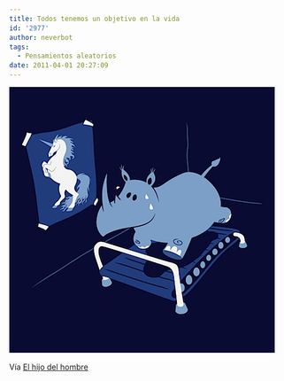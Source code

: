```yaml
---
title: Todos tenemos un objetivo en la vida
id: '2977'
author: neverbot
tags:
  - Pensamientos aleatorios
date: 2011-04-01 20:27:09
---
```


![201104012026.jpg](./todos-tenemos-un-objetivo-en-la-vida/201104012026.jpg)

Vía [El hijo del hombre](http://elhijodelhombre.tumblr.com/post/4186073471/todos-tenemos-un-objetivo)